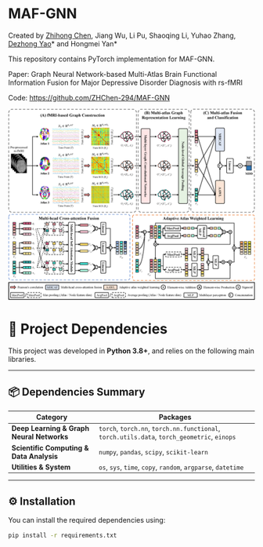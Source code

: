 # MAF-GNN

Created by [Zhihong Chen](https://github.com/ZHChen-294), Jiang Wu, Li Pu, Shaoqing Li, Yuhao Zhang, [Dezhong Yao](https://scholar.google.com.hk/citations?user=ClUoWqsAAAAJ&hl=zh-CN&oi=ao)* and Hongmei Yan*

<!-- _The Clinical Hospital of Chengdu Brain Science Institute, Sichuan Institute for Brain Science and Brain-Inspired Intelligence, School of Life Science and
Technology, University of Electronic Science and Technology of China, Chengdu, 610054, Sichuan, China_ -->

This repository contains PyTorch implementation for MAF-GNN.

Paper: Graph Neural Network-based Multi-Atlas Brain Functional Information Fusion for Major Depressive Disorder Diagnosis with rs-fMRI
<!-- Submitted to [**Biomedical Signal Processing and Control**](https://www.sciencedirect.com/journal/biomedical-signal-processing-and-control) (In Revising). -->

Code: https://github.com/ZHChen-294/MAF-GNN

<div align="center">
  <img src="https://github.com/ZHChen-294/MAC-GNN/blob/main/Img/MAF-GNN.png">
</div>


# 🧠 Project Dependencies

This project was developed in **Python 3.8+**, and relies on the following main libraries.

---

## 📦 Dependencies Summary

| Category | Packages |
|-----------|-----------|
| **Deep Learning & Graph Neural Networks** | `torch`, `torch.nn`, `torch.nn.functional`, `torch.utils.data`, `torch_geometric`, `einops` |
| **Scientific Computing & Data Analysis** | `numpy`, `pandas`, `scipy`, `scikit-learn` |
| **Utilities & System** | `os`, `sys`, `time`, `copy`, `random`, `argparse`, `datetime` |

---

## ⚙️ Installation

You can install the required dependencies using:

```bash
pip install -r requirements.txt

